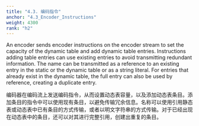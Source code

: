 ```yaml
---
title: "4.3. 编码指令"
anchor: "4.3_Encoder_Instructions"
weight: 4300
rank: "h2"
---
```


An encoder sends encoder instructions on the encoder stream to set the capacity of the dynamic table and add dynamic table entries. Instructions adding table entries can use existing entries to avoid transmitting redundant information. The name can be transmitted as a reference to an existing entry in the static or the dynamic table or as a string literal. For entries that already exist in the dynamic table, the full entry can also be used by reference, creating a duplicate entry.

编码器在编码流上发送编码指令，从而设置动态表容量，以及添加动态表条目。添加条目的指令中可以使用现有条目，以避免传输冗余信息。名称可以使用引用静态表或动态表中已有条目的方式传输，或者以明文字符串的方式传输。对于已经出现在动态表中的条目，还可以对其进行完整引用，创建出重复的条目。

